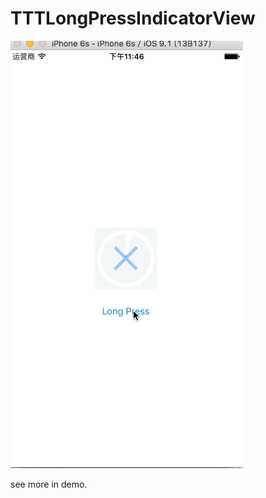# TTTLongPressIndicatorView
![image](https://github.com/an-ttt/TTTLongPressIndicatorView/blob/master/TTTLongPressIndicatorView.gif)

see more in demo.

